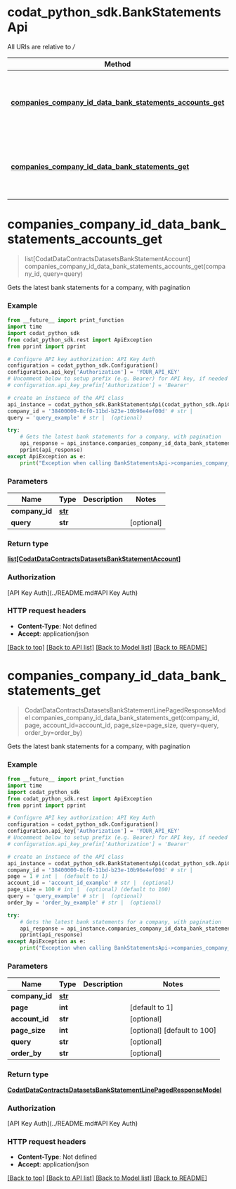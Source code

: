 # codat_python_sdk.BankStatementsApi

All URIs are relative to */*

Method | HTTP request | Description
------------- | ------------- | -------------
[**companies_company_id_data_bank_statements_accounts_get**](BankStatementsApi.md#companies_company_id_data_bank_statements_accounts_get) | **GET** /companies/{companyId}/data/bankStatements/accounts | Gets the latest bank statements for a company, with pagination
[**companies_company_id_data_bank_statements_get**](BankStatementsApi.md#companies_company_id_data_bank_statements_get) | **GET** /companies/{companyId}/data/bankStatements | Gets the latest bank statements for a company, with pagination

# **companies_company_id_data_bank_statements_accounts_get**
> list[CodatDataContractsDatasetsBankStatementAccount] companies_company_id_data_bank_statements_accounts_get(company_id, query=query)

Gets the latest bank statements for a company, with pagination

### Example
```python
from __future__ import print_function
import time
import codat_python_sdk
from codat_python_sdk.rest import ApiException
from pprint import pprint

# Configure API key authorization: API Key Auth
configuration = codat_python_sdk.Configuration()
configuration.api_key['Authorization'] = 'YOUR_API_KEY'
# Uncomment below to setup prefix (e.g. Bearer) for API key, if needed
# configuration.api_key_prefix['Authorization'] = 'Bearer'

# create an instance of the API class
api_instance = codat_python_sdk.BankStatementsApi(codat_python_sdk.ApiClient(configuration))
company_id = '38400000-8cf0-11bd-b23e-10b96e4ef00d' # str | 
query = 'query_example' # str |  (optional)

try:
    # Gets the latest bank statements for a company, with pagination
    api_response = api_instance.companies_company_id_data_bank_statements_accounts_get(company_id, query=query)
    pprint(api_response)
except ApiException as e:
    print("Exception when calling BankStatementsApi->companies_company_id_data_bank_statements_accounts_get: %s\n" % e)
```

### Parameters

Name | Type | Description  | Notes
------------- | ------------- | ------------- | -------------
 **company_id** | [**str**](.md)|  | 
 **query** | **str**|  | [optional] 

### Return type

[**list[CodatDataContractsDatasetsBankStatementAccount]**](CodatDataContractsDatasetsBankStatementAccount.md)

### Authorization

[API Key Auth](../README.md#API Key Auth)

### HTTP request headers

 - **Content-Type**: Not defined
 - **Accept**: application/json

[[Back to top]](#) [[Back to API list]](../README.md#documentation-for-api-endpoints) [[Back to Model list]](../README.md#documentation-for-models) [[Back to README]](../README.md)

# **companies_company_id_data_bank_statements_get**
> CodatDataContractsDatasetsBankStatementLinePagedResponseModel companies_company_id_data_bank_statements_get(company_id, page, account_id=account_id, page_size=page_size, query=query, order_by=order_by)

Gets the latest bank statements for a company, with pagination

### Example
```python
from __future__ import print_function
import time
import codat_python_sdk
from codat_python_sdk.rest import ApiException
from pprint import pprint

# Configure API key authorization: API Key Auth
configuration = codat_python_sdk.Configuration()
configuration.api_key['Authorization'] = 'YOUR_API_KEY'
# Uncomment below to setup prefix (e.g. Bearer) for API key, if needed
# configuration.api_key_prefix['Authorization'] = 'Bearer'

# create an instance of the API class
api_instance = codat_python_sdk.BankStatementsApi(codat_python_sdk.ApiClient(configuration))
company_id = '38400000-8cf0-11bd-b23e-10b96e4ef00d' # str | 
page = 1 # int |  (default to 1)
account_id = 'account_id_example' # str |  (optional)
page_size = 100 # int |  (optional) (default to 100)
query = 'query_example' # str |  (optional)
order_by = 'order_by_example' # str |  (optional)

try:
    # Gets the latest bank statements for a company, with pagination
    api_response = api_instance.companies_company_id_data_bank_statements_get(company_id, page, account_id=account_id, page_size=page_size, query=query, order_by=order_by)
    pprint(api_response)
except ApiException as e:
    print("Exception when calling BankStatementsApi->companies_company_id_data_bank_statements_get: %s\n" % e)
```

### Parameters

Name | Type | Description  | Notes
------------- | ------------- | ------------- | -------------
 **company_id** | [**str**](.md)|  | 
 **page** | **int**|  | [default to 1]
 **account_id** | **str**|  | [optional] 
 **page_size** | **int**|  | [optional] [default to 100]
 **query** | **str**|  | [optional] 
 **order_by** | **str**|  | [optional] 

### Return type

[**CodatDataContractsDatasetsBankStatementLinePagedResponseModel**](CodatDataContractsDatasetsBankStatementLinePagedResponseModel.md)

### Authorization

[API Key Auth](../README.md#API Key Auth)

### HTTP request headers

 - **Content-Type**: Not defined
 - **Accept**: application/json

[[Back to top]](#) [[Back to API list]](../README.md#documentation-for-api-endpoints) [[Back to Model list]](../README.md#documentation-for-models) [[Back to README]](../README.md)

